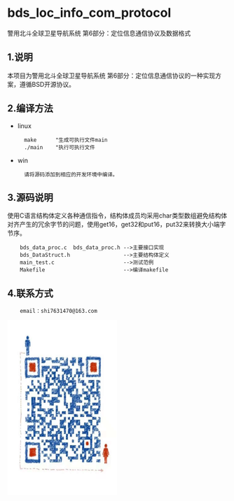 # bds_loc_info_com_protocol
警用北斗全球卫星导航系统 第6部分：定位信息通信协议及数据格式

## 1.说明  
 本项目为警用北斗全球卫星导航系统 第6部分：定位信息通信协议的一种实现方案，遵循BSD开源协议。

## 2.编译方法  

+ linux

		make      "生成可执行文件main  
		./main    "执行可执行文件  

+ win

		请将源码添加到相应的开发环境中编译。

## 3.源码说明  
使用C语言结构体定义各种通信指令，结构体成员均采用char类型数组避免结构体对齐产生的冗余字节的问题，使用get16，get32和put16，put32来转换大小端字节序。

		bds_data_proc.c  bds_data_proc.h -->主要接口实现  
		bds_DataStruct.h                 -->主要结构体定义  
		main_test.c                      -->测试范例    
		Makefile                         -->编译makefile

## 4.联系方式  
		email：shi7631470@163.com
<img src="https://github.com/shi-hao/c_language_study/blob/master/chatME.jpg" width="250" height="400" />
